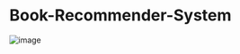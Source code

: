 # Book-Recommender-System

![image](https://github.com/AJlearner46/Book-Recommender-System/assets/99804336/1a143bdf-3bad-4895-8d73-8723cfaac8fb)
